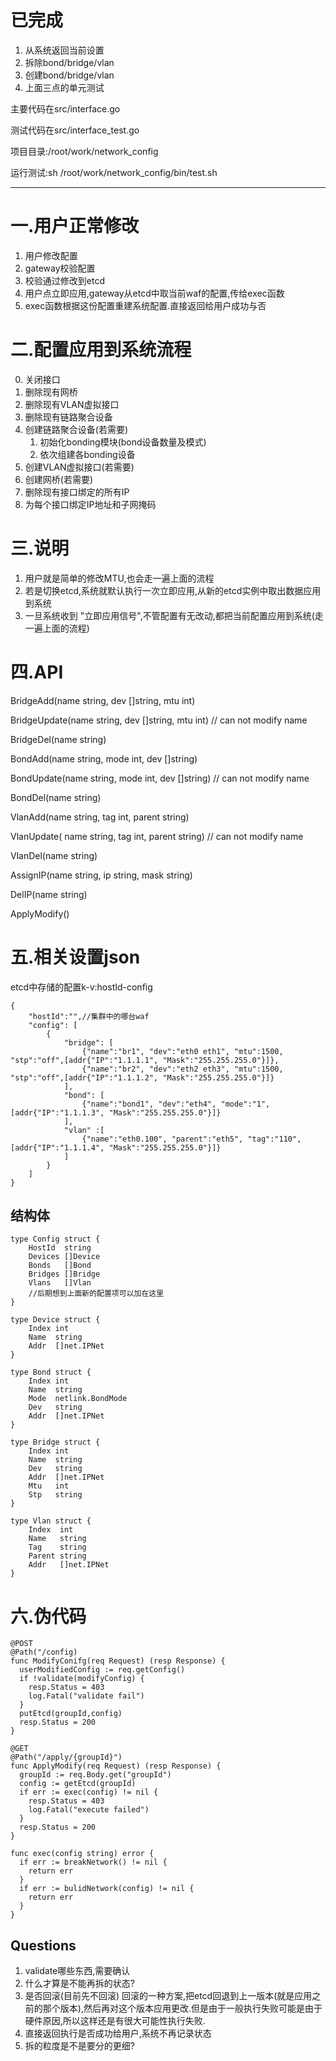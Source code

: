 # 已完成
1. 从系统返回当前设置 
2. 拆除bond/bridge/vlan
3. 创建bond/bridge/vlan
4. 上面三点的单元测试

主要代码在src/interface.go

测试代码在src/interface_test.go

项目目录:/root/work/network_config

运行测试:sh /root/work/network_config/bin/test.sh
***
# 一.用户正常修改
1. 用户修改配置
2. gateway校验配置
3. 校验通过修改到etcd
4. 用户点立即应用,gateway从etcd中取当前waf的配置,传给exec函数
5. exec函数根据这份配置重建系统配置.直接返回给用户成功与否

# 二.配置应用到系统流程
0. 关闭接口
1. 删除现有网桥
2. 删除现有VLAN虚拟接口
3. 删除现有链路聚合设备
4. 创建链路聚合设备(若需要)
    1. 初始化bonding模块(bond设备数量及模式)
    2. 依次组建各bonding设备
5. 创建VLAN虚拟接口(若需要)
6. 创建网桥(若需要)
7. 删除现有接口绑定的所有IP
8. 为每个接口绑定IP地址和子网掩码

# 三.说明
1. 用户就是简单的修改MTU,也会走一遍上面的流程
2. 若是切换etcd,系统就默认执行一次立即应用,从新的etcd实例中取出数据应用到系统
3. 一旦系统收到 "立即应用信号",不管配置有无改动,都把当前配置应用到系统(走一遍上面的流程)

# 四.API
BridgeAdd(name string, dev []string, mtu int)

BridgeUpdate(name string, dev []string, mtu int) // can not modify name

BridgeDel(name string)

BondAdd(name string, mode int, dev []string)

BondUpdate(name string, mode int, dev []string) // can not modify name

BondDel(name string)

VlanAdd(name string, tag int, parent string)

VlanUpdate( name string, tag int, parent string) // can not modify name

VlanDel(name string)

AssignIP(name string, ip string, mask string)

DelIP(name string)

ApplyModify()

# 五.相关设置json
etcd中存储的配置k-v:hostId-config
```
{
    "hostId":"",//集群中的哪台waf
    "config": [
        {
            "bridge": [
                {"name":"br1", "dev":"eth0 eth1", "mtu":1500, "stp":"off",[addr{"IP":"1.1.1.1", "Mask":"255.255.255.0"}]},
                {"name":"br2", "dev":"eth2 eth3", "mtu":1500, "stp":"off",[addr{"IP":"1.1.1.2", "Mask":"255.255.255.0"}]}        
            ],
            "bond": [
                {"name":"bond1", "dev":"eth4", "mode":"1",[addr{"IP":"1.1.1.3", "Mask":"255.255.255.0"}]}
            ],
            "vlan" :[
                {"name":"eth0.100", "parent":"eth5", "tag":"110",[addr{"IP":"1.1.1.4", "Mask":"255.255.255.0"}]}
            ]
        }
    ]
}
```

## 结构体
```
type Config struct {
	HostId  string
	Devices []Device
	Bonds   []Bond
	Bridges []Bridge
	Vlans   []Vlan
	//后期想到上面新的配置项可以加在这里
}

type Device struct {
	Index int
	Name  string
	Addr  []net.IPNet
}

type Bond struct {
	Index int
	Name  string
	Mode  netlink.BondMode
	Dev   string
	Addr  []net.IPNet
}

type Bridge struct {
	Index int
	Name  string
	Dev   string
	Addr  []net.IPNet
	Mtu   int
	Stp   string
}

type Vlan struct {
	Index  int
	Name   string
	Tag    string
	Parent string
	Addr   []net.IPNet
}
```


# 六.伪代码
```
@POST
@Path("/config)
func ModifyConifg(req Request) (resp Response) {
  userModifiedConfig := req.getConfig()
  if !validate(modifyConfig) {
    resp.Status = 403
    log.Fatal("validate fail")
  }
  putEtcd(groupId,config)
  resp.Status = 200
}
```

```
@GET
@Path("/apply/{groupId}")
func ApplyModify(req Request) (resp Response) {
  groupId := req.Body.get("groupId")
  config := getEtcd(groupId)
  if err := exec(config) != nil {
    resp.Status = 403
    log.Fatal("execute failed")
  }
  resp.Status = 200
}
```

```
func exec(config string) error {
  if err := breakNetwork() != nil {
    return err
  }
  if err := bulidNetwork(config) != nil {
    return err
  }
}
```

## Questions
1. validate哪些东西,需要确认
2. 什么才算是不能再拆的状态?
3. 是否回滚(目前先不回滚) 回滚的一种方案,把etcd回退到上一版本(就是应用之前的那个版本),然后再对这个版本应用更改.但是由于一般执行失败可能是由于硬件原因,所以这样还是有很大可能性执行失败.
4. 直接返回执行是否成功给用户,系统不再记录状态
5. 拆的粒度是不是要分的更细?
